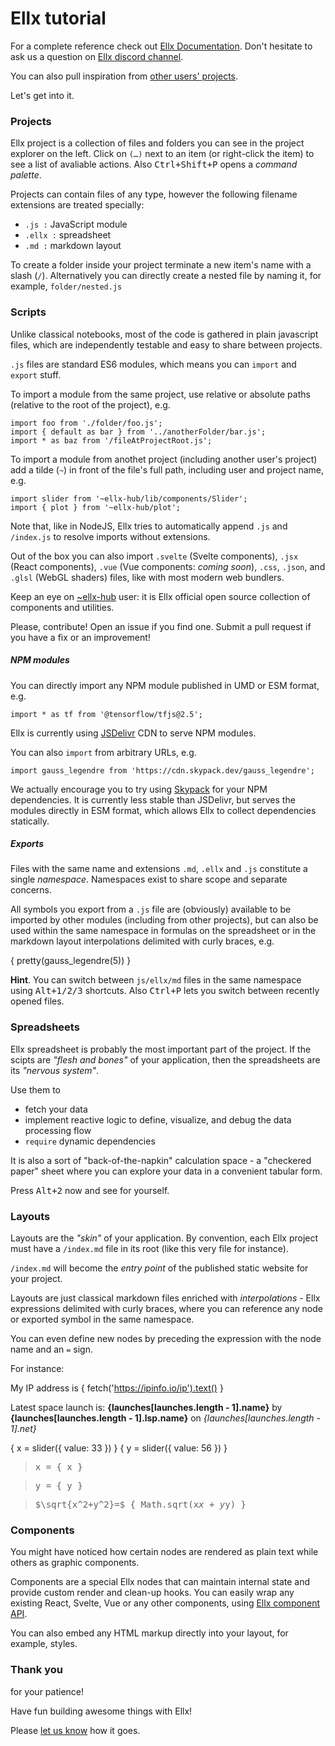 # Ellx tutorial

For a complete reference check out [Ellx Documentation](https://docs.ellx.app).
Don't hesitate to ask us a question on [Ellx discord channel](https://discord.gg/K4cQMaQ).

You can also pull inspiration from [other users' projects](/explore).

Let's get into it.

### Projects

Ellx project is a collection of files and folders you can see in the project explorer on the left. Click on `(…)` next to an item (or right-click the item) to see a list of avaliable actions. Also <kbd>Ctrl+Shift+P</kbd> opens a *command palette*.

Projects can contain files of any type, however the following filename extensions are treated specially:

- `.js :` JavaScript module
- `.ellx :` spreadsheet
- `.md :` markdown layout

To create a folder inside your project terminate a new item's name with a slash (`/`). Alternatively you can directly create a nested file by naming it, for example, `folder/nested.js`

### Scripts
Unlike classical notebooks, most of the code is gathered in plain javascript files, which are independently testable and easy to share between projects.

`.js` files are standard ES6 modules, which means you can `import` and `export` stuff.

To import a module from the same project, use relative or absolute paths (relative to the root of the project), e.g.
```
import foo from './folder/foo.js';
import { default as bar } from '../anotherFolder/bar.js';
import * as baz from '/fileAtProjectRoot.js';
```
To import a module from anothet project (including another user's project) add a tilde (`~`) in front of the file's full path, including user and project name, e.g.
```
import slider from '~ellx-hub/lib/components/Slider';
import { plot } from '~ellx-hub/plot';
```
Note that, like in NodeJS, Ellx tries to automatically append `.js` and `/index.js` to  resolve imports without extensions.

Out of the box you can also import `.svelte` (Svelte components), `.jsx` (React components), `.vue` (Vue components: *coming soon*), `.css`, `.json`, and `.glsl` (WebGL shaders) files, like with most modern web bundlers.

Keep an eye on [~ellx-hub](/ellx-hub) user: it is Ellx official open source collection of components and utilities.

Please, contribute! Open an issue if you find one. Submit a pull request if you have a fix or an improvement!

##### NPM modules
You can directly import any NPM module published in UMD or ESM format, e.g.
```
import * as tf from '@tensorflow/tfjs@2.5';
```
Ellx is currently using [JSDelivr](https://www.jsdelivr.com) CDN to serve NPM modules.

You can also `import` from arbitrary URLs, e.g.
```
import gauss_legendre from 'https://cdn.skypack.dev/gauss_legendre';
```
We actually encourage you to try using [Skypack](https://cdn.skypack.dev) for your NPM dependencies. It is currently less stable than JSDelivr, but serves the modules directly in ESM format, which allows Ellx to collect dependencies statically.

##### Exports
Files with the same name and extensions `.md`, `.ellx` and `.js` constitute a single _namespace_. Namespaces exist to share scope and separate concerns.

All symbols you export from a `.js` file are (obviously) available to be imported by other modules (including from other projects), but can also be used within the same namespace in formulas on the spreadsheet or in the markdown layout interpolations delimited with curly braces, e.g.

{ pretty(gauss_legendre(5)) }

**Hint**. You can switch between `js/ellx/md` files in the same namespace using <kbd>Alt+1/2/3</kbd> shortcuts. Also <kbd>Ctrl+P</kbd> lets you switch between recently opened files.

### Spreadsheets
Ellx spreadsheet is probably the most important part of the project. If the scipts are *"flesh and bones"* of your application, then the spreadsheets are its *"nervous system"*.

Use them to
- fetch your data
- implement reactive logic to define, visualize, and debug the data processing flow
- `require` dynamic dependencies

It is also a sort of "back-of-the-napkin" calculation space - a "checkered paper" sheet where you can explore your data in a convenient tabular form.

Press <kbd>Alt+2</kbd> now and see for yourself.

### Layouts
Layouts are the *"skin"* of your application. By convention, each Ellx project must have a `/index.md` file in its root (like this very file for instance).

`/index.md` will become the *entry point* of the published static website for your project.

Layouts are just classical markdown files enriched with *interpolations* - Ellx expressions delimited with curly braces, where you can reference any node or exported symbol in the same namespace.

You can even define new nodes by preceding the expression with the node name and an `=` sign.

For instance:

My IP address is { fetch('https://ipinfo.io/ip').text() }

Latest space launch is:
**{launches[launches.length - 1].name}** by
**{launches[launches.length - 1].lsp.name}** on
*{launches[launches.length - 1].net}*

{ x = slider({ value: 33 }) }
{ y = slider({ value: 56 }) }

> x = { x }

> y = { y }

> $\sqrt{x^2+y^2}=$ { Math.sqrt(x*x + y*y) }

### Components
You might have noticed how certain nodes are rendered as plain text while others as graphic components.

Components are a special Ellx nodes that can maintain internal state and provide custom render and clean-up hooks. You can easily wrap any existing React, Svelte, Vue or any other components, using [Ellx component API](https://docs.ellx.app/#component-api).

You can also embed any HTML markup directly into your layout, for example, styles.

<!-- Styles in MD -->
<style>
  blockquote {
    font-family: monospace;
  }
</style>

### Thank you
for your patience!

Have fun building awesome things with Ellx!

Please [let us know](mailto:support@ellxoft.com) how it goes.
